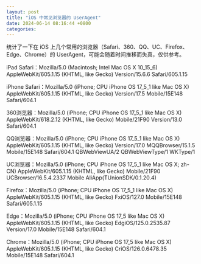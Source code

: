 ```yaml
---
layout: post
title: "iOS 中常见浏览器的 UserAgent"
date: 2024-06-14 08:16:44 +0800
categories:
---
```


统计了一下在 iOS 上几个常用的浏览器（Safari、360、QQ、UC、Firefox、Edge、Chrome）的 UserAgent，可能会随着时间推移而失真，仅供参考。

iPad Safari：Mozilla/5.0 (Macintosh; Intel Mac OS X 10_15_6) AppleWebKit/605.1.15 (KHTML, like Gecko) Version/15.6.6 Safari/605.1.15

iPhone Safari：Mozilla/5.0 (iPhone; CPU iPhone OS 17_5_1 like Mac OS X) AppleWebKit/605.1.15 (KHTML, like Gecko) Version/17.5 Mobile/15E148 Safari/604.1

360浏览器：Mozilla/5.0 (iPhone; CPU iPhone OS 17_5_1 like Mac OS X) AppleWebKit/618.2.12 (KHTML, like Gecko) Mobile/21F90 Version/13.0 Safari/604.1

QQ浏览器：Mozilla/5.0 (iPhone; CPU iPhone OS 17_5_1 like Mac OS X) AppleWebKit/605.1.15 (KHTML, like Gecko) Version/17.0 MQQBrowser/15.1.5 Mobile/15E148 Safari/604.1 QBWebViewUA/2 QBWebViewType/1 WKType/1

UC浏览器：Mozilla/5.0 (iPhone; CPU iPhone OS 17_5_1 like Mac OS X; zh-CN) AppleWebKit/605.1.15 (KHTML, like Gecko) Mobile/21F90 UCBrowser/16.5.4.2337 Mobile AliApp(TUnionSDK/0.1.20.4)

Firefox：Mozilla/5.0 (iPhone; CPU iPhone OS 17_5_1 like Mac OS X) AppleWebKit/605.1.15 (KHTML, like Gecko) FxiOS/127.0 Mobile/15E148 Safari/605.1.15

Edge：Mozilla/5.0 (iPhone; CPU iPhone OS 17_5 like Mac OS X) AppleWebKit/605.1.15 (KHTML, like Gecko) EdgiOS/125.0.2535.87 Version/17.0 Mobile/15E148 Safari/604.1

Chrome：Mozilla/5.0 (iPhone; CPU iPhone OS 17_5 like Mac OS X) AppleWebKit/605.1.15 (KHTML, like Gecko) CriOS/126.0.6478.35 Mobile/15E148 Safari/604.1
